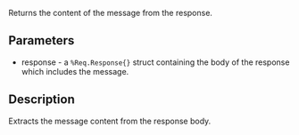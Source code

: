 Returns the content of the message from the response.

## Parameters

- response - a `%Req.Response{}` struct containing the body of the response which includes the message.
## Description
Extracts the message content from the response body.
